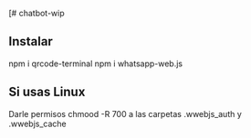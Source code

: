 [# chatbot-wip

## Instalar 
  npm i qrcode-terminal
npm i whatsapp-web.js

## Si usas Linux 
Darle permisos chmood -R 700 a las carpetas .wwebjs_auth y .wwebjs_cache
